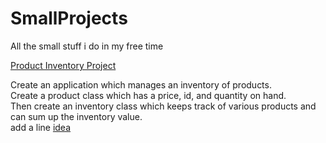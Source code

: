 # SmallProjects
All the small stuff i do in my free time

[Product Inventory Project](/ProductInventoryProject/main.cpp)  
 
Create an application which manages an inventory of products.  
Create a product class which has a price, id, and quantity on hand.  
Then create an inventory class which keeps track of various products and can sum up the inventory value.   
 add a line
[idea](https://github.com/karan/Projects#classes)    
